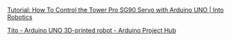 
[Tutorial: How To Control the Tower Pro SG90 Servo with Arduino UNO | Into Robotics](https://www.intorobotics.com/tutorial-how-to-control-the-tower-pro-sg90-servo-with-arduino-uno/)



[Tito - Arduino UNO 3D-printed robot - Arduino Project Hub](https://create.arduino.cc/projecthub/cparrapa/tito-arduino-uno-3d-printed-robot-9f7777?f=1)
